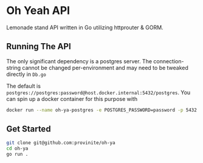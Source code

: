 # Oh Yeah API
Lemonade stand API written in Go utilizing httprouter & GORM.

## Running The API
The only significant dependency is a postgres server. The connection-string
cannot be changed per-environment and may need to be tweaked directly in `Db.go`

The default is `postgres://postgres:password@host.docker.internal:5432/postgres`.
You can spin up a docker container for this purpose with

```sh
docker run --name oh-ya-postgres -e POSTGRES_PASSWORD=password -p 5432:5432 -d postgres
```

## Get Started
```sh
git clone git@github.com:provinite/oh-ya
cd oh-ya
go run .
```